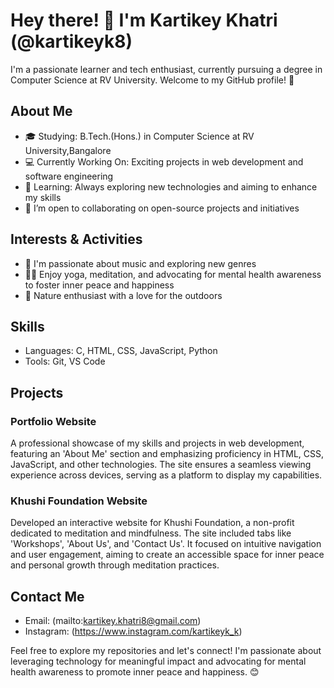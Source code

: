 # Hey there! 👋 I'm Kartikey Khatri (@kartikeyk8)

I'm a passionate learner and tech enthusiast, currently pursuing a degree in Computer Science at RV University. Welcome to my GitHub profile! 🚀

## About Me
- 🎓 Studying: B.Tech.(Hons.) in Computer Science at RV University,Bangalore
- 💻 Currently Working On: Exciting projects in web development and software engineering
- 🌱 Learning: Always exploring new technologies and aiming to enhance my skills
- 👯 I’m open to collaborating on open-source projects and initiatives

## Interests & Activities
- 🎵 I'm passionate about music and exploring new genres
- 🧘‍♂️ Enjoy yoga, meditation, and advocating for mental health awareness to foster inner peace and happiness
- 🌿 Nature enthusiast with a love for the outdoors

## Skills
- Languages: C, HTML, CSS, JavaScript, Python
- Tools: Git, VS Code

## Projects

### Portfolio Website
A professional showcase of my skills and projects in web development, featuring an 'About Me' section and emphasizing proficiency in HTML, CSS, JavaScript, and other technologies. The site ensures a seamless viewing experience across devices, serving as a platform to display my capabilities.

### Khushi Foundation Website
Developed an interactive website for Khushi Foundation, a non-profit dedicated to meditation and mindfulness. The site included tabs like 'Workshops', 'About Us', and 'Contact Us'. It focused on intuitive navigation and user engagement, aiming to create an accessible space for inner peace and personal growth through meditation practices.

## Contact Me

- Email: (mailto:kartikey.khatri8@gmail.com)
- Instagram: (https://www.instagram.com/kartikeyk_k)


Feel free to explore my repositories and let's connect! I'm passionate about leveraging technology for meaningful impact and advocating for mental health awareness to promote inner peace and happiness. 😊

<!---
kartikeyk8/kartikeyk8 is a ✨ special ✨ repository because its `README.md` (this file) appears on your GitHub profile.
You can click the Preview link to take a look at your changes.
--->

